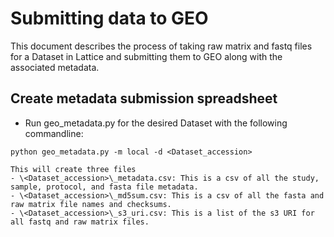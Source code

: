 # Submitting data to GEO
This document describes the process of taking raw matrix and fastq files for a Dataset in Lattice and submitting them to GEO along with the associated metadata.

Create metadata submission spreadsheet
----------------
- Run geo_metadata.py for the desired Dataset with the following commandline:
```
python geo_metadata.py -m local -d <Dataset_accession>
```
	This will create three files
	- \<Dataset_accession>\_metadata.csv: This is a csv of all the study, sample, protocol, and fasta file metadata.
	- \<Dataset_accession>\_md5sum.csv: This is a csv of all the fasta and raw matrix file names and checksums.
	- \<Dataset_accession>\_s3_uri.csv: This is a list of the s3 URI for all fastq and raw matrix files.
